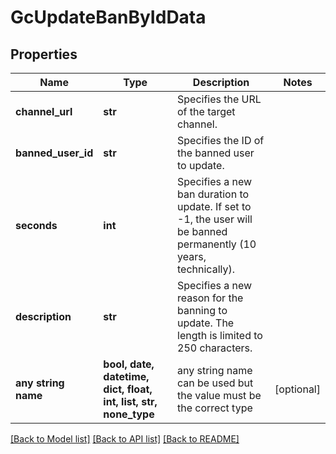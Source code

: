 # GcUpdateBanByIdData


## Properties
Name | Type | Description | Notes
------------ | ------------- | ------------- | -------------
**channel_url** | **str** | Specifies the URL of the target channel. | 
**banned_user_id** | **str** | Specifies the ID of the banned user to update. | 
**seconds** | **int** | Specifies a new ban duration to update. If set to -1, the user will be banned permanently (10 years, technically). | 
**description** | **str** | Specifies a new reason for the banning to update. The length is limited to 250 characters. | 
**any string name** | **bool, date, datetime, dict, float, int, list, str, none_type** | any string name can be used but the value must be the correct type | [optional]

[[Back to Model list]](../README.md#documentation-for-models) [[Back to API list]](../README.md#documentation-for-api-endpoints) [[Back to README]](../README.md)


